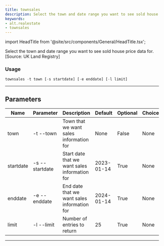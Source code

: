 ```yaml
---
title: townsales
description: Select the town and date range you want to see sold house price data for
keywords:
- alt.realestate
- townsales
---
```


import HeadTitle from '@site/src/components/General/HeadTitle.tsx';

<HeadTitle title="alt /realestate/townsales - Reference | OpenBB Terminal Docs" />

Select the town and date range you want to see sold house price data for. [Source: UK Land Registry]

### Usage

```python wordwrap
townsales -t town [-s startdate] [-e enddate] [-l limit]
```

---

## Parameters

| Name | Parameter | Description | Default | Optional | Choices |
| ---- | --------- | ----------- | ------- | -------- | ------- |
| town | -t  --town | Town that we want sales information for | None | False | None |
| startdate | -s  --startdate | Start date that we want sales information for | 2023-01-14 | True | None |
| enddate | -e  --enddate | End date that we want sales information for | 2024-01-14 | True | None |
| limit | -l  --limit | Number of entries to return | 25 | True | None |

---
